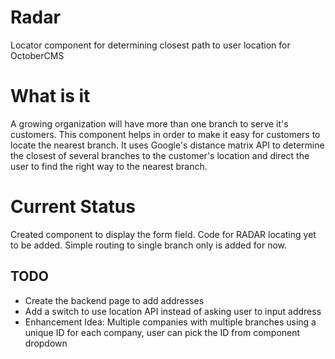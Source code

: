 # Radar #
Locator component for determining closest path to user location for OctoberCMS

# What is it #
A growing organization will have more than one branch to serve it's customers. This component helps in order to make it easy for customers to locate the nearest branch. It uses Google's distance matrix API to determine the closest of several branches to the customer's location and direct the user to find the right way to the nearest branch. 

# Current Status #
Created component to display the form field. Code for RADAR locating yet to be added. Simple routing to single branch only is added for now.

## TODO ##
* Create the backend page to add addresses
* Add a switch to use location API instead of asking user to input address
* Enhancement Idea: Multiple companies with multiple branches using a unique ID for each company, user can pick the ID from component dropdown
